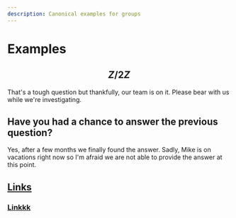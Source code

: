 ```yaml
---
description: Canonical examples for groups
---
```


# Examples

## $$Z/2Z$$ 

That's a tough question but thankfully, our team is on it. Please bear with us while we're investigating.

## Have you had a chance to answer the previous question?

Yes, after a few months we finally found the answer. Sadly, Mike is on vacations right now so I'm afraid we are not able to provide the answer at this point.

## [Links](../#getting-super-powers)

### [Linkkk](../#dfg)
